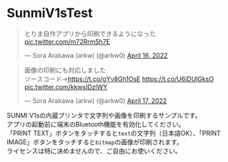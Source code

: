 # SunmiV1sTest

<blockquote class="twitter-tweet"><p lang="ja" dir="ltr">とりま自作アプリから印刷できるようになった <a href="https://t.co/m72Rrm5h7E">pic.twitter.com/m72Rrm5h7E</a></p>&mdash; Sora Arakawa (arkw) (@arkw0) <a href="https://twitter.com/arkw0/status/1515302272577974275?ref_src=twsrc%5Etfw">April 16, 2022</a></blockquote>

<blockquote class="twitter-tweet"><p lang="ja" dir="ltr">画像の印刷にも対応しました<br>ソースコード→<a href="https://t.co/gYv8Gh1OsE">https://t.co/gYv8Gh1OsE</a> <a href="https://t.co/U6iDUlGksO">https://t.co/U6iDUlGksO</a> <a href="https://t.co/kkwsIDzlWY">pic.twitter.com/kkwsIDzlWY</a></p>&mdash; Sora Arakawa (arkw) (@arkw0) <a href="https://twitter.com/arkw0/status/1515633602666856453?ref_src=twsrc%5Etfw">April 17, 2022</a></blockquote>

SUNMI V1sの内蔵プリンタで文字列や画像を印刷するサンプルです。  
アプリの起動前に端末のBluetooth機能を有効化してください。  
「PRINT TEXT」ボタンをタッチすると`text`の文字列（日本語OK）、「PRINT IMAGE」ボタンをタッチすると`bitmap`の画像が印刷されます。  
ライセンスは特に決めませんので、ご自由にお使いください。
